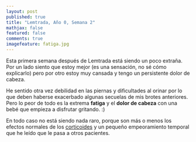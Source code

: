 ```yaml
---
layout: post
published: true
title: "Lemtrada, Año 0, Semana 2"
mathjax: false
featured: false
comments: true
imagefeature: fatiga.jpg
---
```


Esta primera semana después de Lemtrada está siendo un poco extraña.
Por un lado siento que estoy mejor (es una sensación, no sé cómo explicarlo) pero por otro estoy muy cansada y tengo un persistente dolor de cabeza.

He sentido otra vez debilidad en las piernas y dificultades al orinar por lo que deben haberse exacerbado algunas secuelas de mis brotes anteriores. Pero lo peor de todo es la extrema **fatiga** y el **dolor de cabeza** con una bebé que empieza a disfrutar gritando. :)

En todo caso no está siendo nada raro, porque son más o menos los efectos normales de los [corticoides](/desayuno-de-campeonas) y un pequeño empeoramiento temporal que he leído que le pasa a otros pacientes.